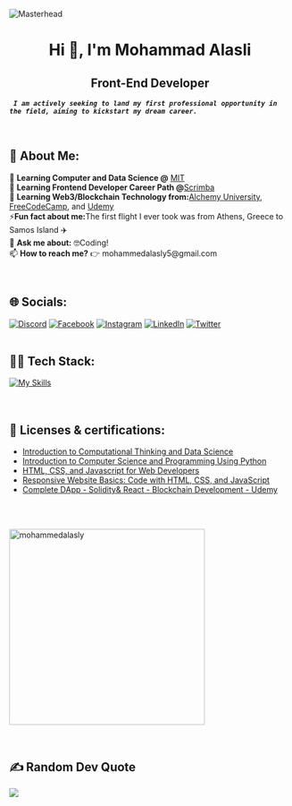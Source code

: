 ![Masterhead](https://scrimba.com/articles/content/images/2022/08/Frontend-Developer-vs-Web-Designer-1.png)
<h1 align="center">Hi 👋, I'm Mohammad Alasli</h1>
<h2 align="center">Front-End Developer</h2>

***` I am actively seeking to land my first professional opportunity in the field, aiming to kickstart my dream career.`***


<br>

<!-- <img align="right" alt="Coding" width="200"src="https://q-the-hacker.com/post-images/hello-world.png"> -->
## 💫 About Me:
<p>
🌱 <strong>Learning Computer and Data Science @</strong> <a href="https://emergingtalent.mit.edu/">MIT</a><br>
🌱 <strong>Learning Frontend Developer Career Path @</strong><a href="https://scrimba.com/learn/frontend">Scrimba</a><br>
🌱 <strong>Learning Web3/Blockchain Technology from:</strong><a href="https://university.alchemy.com/home">Alchemy University</a>, <a href="https://www.youtube.com/watch?v=gyMwXuJrbJQ">FreeCodeCamp</a>, and <a href="https://www.udemy.com/">Udemy</a><br>
⚡<strong>Fun fact about me:</strong>The first flight I ever took was from Athens, Greece to Samos Island ✈️<br>
💬 <strong>Ask me about:</strong> 🤓Coding!<br>
📫 <strong>How to reach me?</strong> 👉 mohammedalasly5@gmail.com
</p>
<br>

## 🌐 Socials:
[![Discord](https://img.shields.io/badge/Discord-%237289DA.svg?logo=discord&logoColor=white)](https://discord.gg/#4488) [![Facebook](https://img.shields.io/badge/Facebook-%231877F2.svg?logo=Facebook&logoColor=white)](https://facebook.com/https://web.facebook.com/mohammed.alasly.1/) [![Instagram](https://img.shields.io/badge/Instagram-%23E4405F.svg?logo=Instagram&logoColor=white)](https://instagram.com/mohammad_alasli) [![LinkedIn](https://img.shields.io/badge/LinkedIn-%230077B5.svg?logo=linkedin&logoColor=white)](https://linkedin.com/in/mohammedalasli) [![Twitter](https://img.shields.io/twitter/follow/:user)](https://twitter.com/mohamad_alasli)
<br>
<br>

## 👨‍💻 Tech Stack:

[![My Skills](https://skillicons.dev/icons?i=js,html,css,react,git,bootstrap,tailwind,figma,vite,nodejs,nextjs,ts,firebase,py,flask,solidity)](https://skillicons.dev)
<br>
<br>
<br>
## 📜 Licenses & certifications:
<ul>
  <li><a href="https://courses.edx.org/certificates/c026b100bb4d4bd58aff2c13913e281a">Introduction to Computational Thinking and Data Science</a>
  </li>
  <li><a href="https://courses.edx.org/certificates/eb7038e2e651456998377902dab700ca">Introduction to Computer Science and Programming Using Python</a>
  </li>
  <li><a href="https://coursera.org/share/fe7bc788e4001d4d2c9829380e2fa1bf">HTML, CSS, and Javascript for Web Developers</a>
  </li>
  <li><a href="https://coursera.org/share/c6b53dce4e3853b215b63e7c389613eb">Responsive Website Basics: Code with HTML, CSS, and JavaScript</a>
  </li>
  <li><a href="https://www.udemy.com/certificate/UC-24b8f495-169e-4cb5-936a-c9fa93c191f6/">Complete DApp - Solidity& React - Blockchain Development - Udemy</a>
  </li>
</ul>

<br>
<br>
<p><img align="center"width="350"src="https://github-readme-stats.vercel.app/api/top-langs?username=mohammedalasly&show_icons=true&locale=en&layout=compact" alt="mohammedalasly" /></p>
<br>

## ✍️ Random Dev Quote
![](https://quotes-github-readme.vercel.app/api?type=horizontal&theme=radical)
